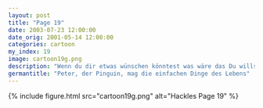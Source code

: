 ```yaml
---
layout: post
title: "Page 19"
date: 2003-07-23 12:00:00
date_orig: 2001-05-14 12:00:00
categories: cartoon
my_index: 19
image: cartoon19g.png
description: "Wenn du dir etwas wünschen könntest was wäre das Du willst einen Fisch Das ist alles Zwei Fische das ist besser vermute ich hazel peter"
germantitle: "Peter, der Pinguin, mag die einfachen Dinge des Lebens"
---
```


{% include figure.html src="cartoon19g.png" alt="Hackles Page 19"  %}
